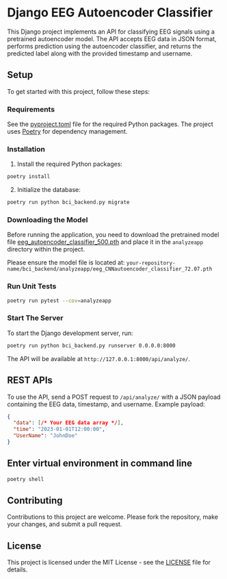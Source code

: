 
# Django EEG Autoencoder Classifier

This Django project implements an API for classifying EEG signals using a pretrained autoencoder model. The API accepts EEG data in JSON format, performs prediction using the autoencoder classifier, and returns the predicted label along with the provided timestamp and username.

## Setup

To get started with this project, follow these steps:

### Requirements
See the [pyproject.toml](pyproject.toml) file for the required Python packages. The project uses [Poetry](https://python-poetry.org/) for dependency management.

### Installation
1. Install the required Python packages:

```bash
poetry install
```

2. Initialize the database:

```bash
poetry run python bci_backend.py migrate
```

### Downloading the Model

Before running the application, you need to download the pretrained model file [eeg_autoencoder_classifier_500.pth](https://drive.google.com/drive/u/0/folders/1G6LcJoStDQTNobM6XeEZaKzqI7riyVzF) and place it in the `analyzeapp` directory within the project.

Please ensure the model file is located at: `your-repository-name/bci_backend/analyzeapp/eeg_CNNautoencoder_classifier_72.07.pth`

### Run Unit Tests
```bash
poetry run pytest --cov=analyzeapp
```

### Start The Server
To start the Django development server, run:

```bash
poetry run python bci_backend.py runserver 0.0.0.0:8000 
```

The API will be available at `http://127.0.0.1:8000/api/analyze/`.

## REST APIs

To use the API, send a POST request to `/api/analyze/` with a JSON payload containing the EEG data, timestamp, and username. Example payload:

```json
{
  "data": [/* Your EEG data array */],
  "time": "2023-01-01T12:00:00",
  "UserName": "JohnDoe"
}
```

## Enter virtual environment in command line

```bash
poetry shell
```

## Contributing

Contributions to this project are welcome. Please fork the repository, make your changes, and submit a pull request.

## License

This project is licensed under the MIT License - see the [LICENSE](../LICENSE) file for details.